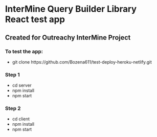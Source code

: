 # InterMine Query Builder Library React test app 
## Created for Outreachy InterMine Project

### To test the app:

- git clone https​://github.com/Bozena611/test-deploy-heroku-netlify.git

### Step 1
- cd server
- npm install
- npm start

### Step 2
- cd client
- npm install
- npm start
